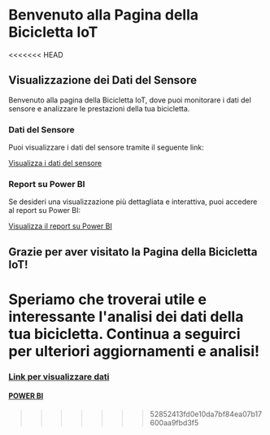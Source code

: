 # Benvenuto alla Pagina della Bicicletta IoT

<<<<<<< HEAD
## Visualizzazione dei Dati del Sensore

Benvenuto alla pagina della Bicicletta IoT, dove puoi monitorare i dati del sensore e analizzare le prestazioni della tua bicicletta.

### Dati del Sensore

Puoi visualizzare i dati del sensore tramite il seguente link:

[Visualizza i dati del sensore](https://aliceee15.github.io/bicicletta-iot-2/file.html)

### Report su Power BI

Se desideri una visualizzazione più dettagliata e interattiva, puoi accedere al report su Power BI:

[Visualizza il report su Power BI](https://aliceee15.github.io/bicicletta-iot-2/report-github.html)

## Grazie per aver visitato la Pagina della Bicicletta IoT!

Speriamo che troverai utile e interessante l'analisi dei dati della tua bicicletta. Continua a seguirci per ulteriori aggiornamenti e analisi!
=======
### [Link per visualizzare dati](https://aliceee15.github.io/bicicletta-iot-2/file.html)
#### [POWER BI](https://aliceee15.github.io/bicicletta-iot-2/report-github-2.html)
>>>>>>> 52852413fd0e10da7bf84ea07b17600aa9fbd3f5
